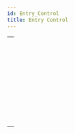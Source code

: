 ```yaml
---
id: Entry_Control
title: Entry Control
---
```

||
|---|
|[<!-- INCLUDE #_command_.EDIT ITEM.Syntax -->](../../commands-legacy/edit-item)<br/><!-- INCLUDE #_command_.EDIT ITEM.Summary -->|
|[<!-- INCLUDE #_command_.FILTER KEYSTROKE.Syntax -->](../../commands-legacy/filter-keystroke)<br/><!-- INCLUDE #_command_.FILTER KEYSTROKE.Summary -->|
|[<!-- INCLUDE #_command_.Get edited text.Syntax -->](../../commands-legacy/get-edited-text)<br/><!-- INCLUDE #_command_.Get edited text.Summary -->|
|[<!-- INCLUDE #_command_.GET HIGHLIGHT.Syntax -->](../../commands-legacy/get-highlight)<br/><!-- INCLUDE #_command_.GET HIGHLIGHT.Summary -->|
|[<!-- INCLUDE #_command_.GOTO OBJECT.Syntax -->](../../commands-legacy/goto-object)<br/><!-- INCLUDE #_command_.GOTO OBJECT.Summary -->|
|[<!-- INCLUDE #_command_.HIGHLIGHT TEXT.Syntax -->](../../commands-legacy/highlight-text)<br/><!-- INCLUDE #_command_.HIGHLIGHT TEXT.Summary -->|
|[<!-- INCLUDE #_command_.Is editing text.Syntax -->](../../commands-legacy/is-editing-text)<br/><!-- INCLUDE #_command_.Is editing text.Summary -->|
|[<!-- INCLUDE #_command_.Keystroke.Syntax -->](../../commands-legacy/keystroke)<br/><!-- INCLUDE #_command_.Keystroke.Summary -->|
